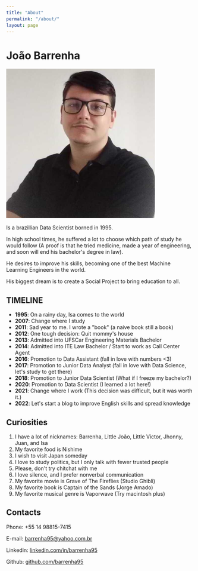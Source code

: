 ```yaml
---
title: "About"
permalink: "/about/"
layout: page
---
```


# João Barrenha
 
<img class = "marginauto" src="/assets/img/general/authors.jpg" width = "400" height = "400"> 


Is a brazillian Data Scientist borned in 1995.

In high school times, he suffered a lot to choose which path of study he would follow (A proof is that he tried medicine, made a year of engineering, and soon will end his bachelor's degree in law).

He desires to improve his skills, becoming one of the best Machine Learning Engineers in the world.

His biggest dream is to create a Social Project to bring education to all.


## TIMELINE


- **1995**: On a rainy day, Isa comes to the world
- **2007**: Change where I study
- **2011**: Sad year to me.  I wrote a "book" (a naive book still a book)
- **2012**: One tough decision: Quit mommy's house
- **2013**: Admitted into  UFSCar Engineering Materials Bachelor
- **2014**: Admitted into ITE Law Bachelor / Start to work as Call Center Agent
- **2016**: Promotion to Data Assistant (fall in love with numbers <3)
- **2017**: Promotion to Junior Data Analyst (fall in love with Data Science, let's study to get there)
- **2018**: Promotion to Junior Data Scientist (What if I freeze my bachelor?)
- **2020**: Promotion to Data Scientist (I learned a lot here!)
- **2021**: Change where I work (This decision was difficult, but it was worth it.)
- **2022**: Let's start a blog to improve English skills and spread knowledge

## Curiosities

1. I have a lot of nicknames: Barrenha, Little João, Little Victor, Jhonny, Juan, and Isa
2. My favorite food is Nishime
3. I wish to visit Japan someday
4. I love to study politics, but I only talk with fewer trusted people
5. Please, don't try chitchat with me
6. I love silence, and I prefer nonverbal communication
7. My favorite movie is Grave of The Fireflies (Studio Ghibli)
8. My favorite book is Captain of the Sands (Jorge Amado)
9. My favorite musical genre is Vaporwave (Try macintosh plus)

## Contacts    
 
Phone: +55 14 98815-7415

E-mail: <a href="barrenha95@yahoo.com.br">barrenha95@yahoo.com.br</a>

Linkedin:  <a href="https://www.linkedin.com/in/barrenha95/">linkedin.com/in/barrenha95</a>

Github:  <a href="https://github.com/barrenha95">github.com/barrenha95</a>

